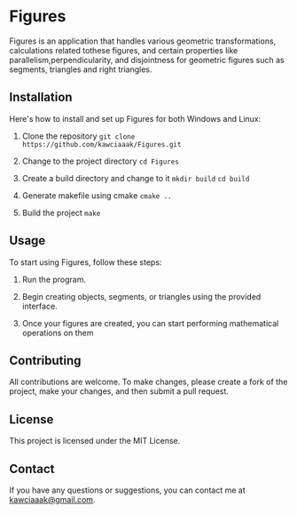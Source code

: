 # Figures

Figures is an application that handles various geometric transformations, calculations related tothese figures, and certain properties like parallelism,perpendicularity, and disjointness for geometric figures such as segments, triangles and right triangles.

## Installation

Here's how to install and set up Figures for both Windows and Linux:

1. Clone the repository
`git clone https://github.com/kawciaaak/Figures.git`

2. Change to the project directory
`cd Figures`

3. Create a build directory and change to it
`mkdir build`
`cd build`

4. Generate makefile using cmake
`cmake ..`

5. Build the project
`make`

## Usage

To start using Figures, follow these steps:

1. Run the program.

2. Begin creating objects, segments, or triangles using the provided interface.

3. Once your figures are created, you can start performing mathematical operations on them

## Contributing

All contributions are welcome. To make changes, please create a fork of the project, make your changes, and then submit a pull request.

## License

This project is licensed under the MIT License.

## Contact

If you have any questions or suggestions, you can contact me at kawciaaak@gmail.com.

